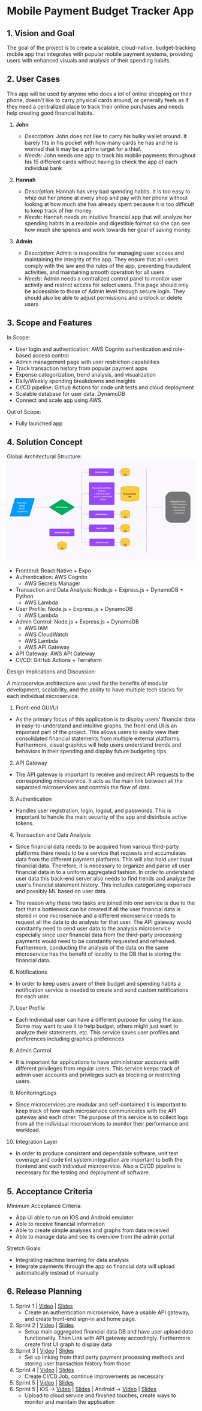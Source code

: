 # Mobile Payment Budget Tracker App

## 1. Vision and Goal
The goal of the project is to create a scalable, cloud-native, budget-tracking mobile app that integrates with popular mobile payment systems, providing users with enhanced visuals and analysis of their spending habits. 

## 2. User Cases
This app will be used by anyone who does a lot of online shopping on their phone, doesn't like to carry physical cards around, or generally feels as if they need a centralized place to track their online purchases and needs help creating good financial habits.

1. **John**
   - _Description_: John does not like to carry his bulky wallet around. It barely fits in his pocket with how many cards he has and he is worried that it may be a prime target for a thief.
   - _Needs_: John needs one app to track his mobile payments throughout his 15 different cards without having to check the app of each individual bank

2. **Hannah**
   - _Description_: Hannah has very bad spending habits. It is too easy to whip out her phone at every shop and pay with her phone without looking at how much she has already spent because it is too difficult to keep track of her money.
   - _Needs_: Hannah needs an intuitive financial app that will analyze her spending habits in a readable and digestible format so she can see how much she spends and work towards her goal of saving money.
  
3. **Admin**
   - _Description_: Admin is responsible for managing user access and maintaining the integrity of the app. They ensure that all users comply with the law and the rules of the app, preventing fraudulent activities, and maintaining smooth operation for all users
   - _Needs_: Admin needs a centralized control panel to monitor user activity and restrict access for select users. This page should only be accessible to those of Admin level through secure login. They should also be able to adjust permissions and unblock or delete users

## 3. Scope and Features
In Scope:
- User login and authentication: AWS Cognito authentication and role-based access control
- Admin management page with user restriction capabilities
- Track transaction history from popular payment apps
- Expense categorization, trend analysis, and visualization
- Daily/Weekly spending breakdowns and insights
- CI/CD pipeline: Github Actions for code unit tests and cloud deployment
- Scalable database for user data: DynamoDB
- Connect and scale app using AWS

Out of Scope:
- Fully launched app

## 4. Solution Concept
Global Architectural Structure:
![software architecture](/images/architecture.png)
- Frontend: React Native + Expo
- Authentication: AWS Cognito
  - AWS Secrets Manager
- Transaction and Data Analysis: Node.js + Express.js + DynamoDB + Python
  - AWS Lambda
- User Profile: Node.js + Express.js + DynamoDB
  - AWS Lambda
- Admin Control: Node.js + Express.js + DynamoDB
  - AWS IAM
  - AWS CloudWatch
  - AWS Lambda
  - AWS API Gateway
- API Gateway: AWS API Gateway
- CI/CD: GitHub Actions + Terraform

Design Implications and Discussion:

A microservice architecture was used for the benefits of modular development, scalability, and the ability to have multiple tech stacks for each individual microservice.

1. Front-end GUI/UI
- As the primary focus of this application is to display users' financial data in easy-to-understand and intuitive graphs, the front-end UI is an important part of the project. This allows users to easily view their consolidated financial statements from multiple external platforms. Furthermore, visual graphics will help users understand trends and behaviors in their spending and display future budgeting tips.

2. API Gateway
- The API gateway is important to receive and redirect API requests to the corresponding microservice. It acts as the main link between all the separated microservices and controls the flow of data. 

3. Authentication 
- Handles user registration, login, logout, and passwords. This is important to handle the main security of the app and distribute active tokens.

4. Transaction and Data Analysis
- Since financial data needs to be acquired from various third-party platforms there needs to be a service that requests and accumulates data from the different payment platforms. This will also hold user input financial data. Therefore, it is necessary to organize and parse all user financial data in to a uniform aggregated fashion. In order to understand user data this back-end server also needs to find trends and analyze the user's financial statement history. This includes categorizing expenses and possibly ML based on user data. 

- The reason why these two tasks are joined into one service is due to the fact that a bottleneck can be created if all the user financial data is stored in one microservice and a different microservice needs to request all the data to do analysis for that user. The API gateway would constantly need to send user data to the analysis microservice especially since user financial data from the third-party processing payments would need to be constantly requested and refreshed. Furthermore, conducting the analysis of the data on the same microservice has the benefit of locality to the DB that is storing the financial data.

6. Notifications
- In order to keep users aware of their budget and spending habits a notification service is needed to create and send custom notifications for each user.

7. User Profile
- Each individual user can have a different purpose for using the app. Some may want to use it to help budget, others might just want to analyze their statements, etc. This service saves user profiles and preferences including graphics preferences

8. Admin Control
- It is important for applications to have administrator accounts with different privileges from regular users. This service keeps track of admin user accounts and privileges such as blocking or restricting users.

9. Monitoring/Logs
- Since microservices are modular and self-contained it is important to keep track of how each microservice communicates with the API gateway and each other. The purpose of this service is to collect logs from all the individual microservices to monitor their performance and workload.

10. Integration Layer
- In order to produce consistent and dependable software, unit test coverage and code lint system integration are important to both the frontend and each individual microservice. Also a CI/CD pipeline is necessary for the testing and deployment of software.

## 5. Acceptance Criteria
Minimum Acceptance Criteria:
- App UI able to run on IOS and Android emulator
- Able to receive financial information
- Able to create simple analyses and graphs from data received
- Able to manage data and see its overview from the admin portal

Stretch Goals:
- Integrating machine learning for data analysis
- Integrate payments through the app so financial data will upload automatically instead of manually


## 6. Release Planning
1. Sprint 1 | [Video](https://drive.google.com/file/d/1cg6foiZNHz1umlqbRjRblaXEWv6Vn9a6/view?usp=sharing) | [Slides](https://docs.google.com/presentation/d/1PdOa5CJWINqlqsrM9BU1k0yq5qJ377nHfTmoPCIcJRA/edit?usp=sharing)
   - Create an authentication microservice, have a usable API gateway, and create front-end sign-in and home page.
2. Sprint 2 | [Video](https://drive.google.com/file/d/1vgQqm39kYifTXs3IUkoG8ieGKExtU4m4/view?usp=sharing) | [Slides](https://docs.google.com/presentation/d/1fFp8IKXdV4HfbzRrYJrmV8z269l-AxWpU7dCllMW5pU/edit?usp=sharing)
   - Setup main aggregated financial data DB and have user upload data functionality. Then Link with API gateway accordingly. Furthermore create first UI graph to display data
3. Sprint 3 | [Video](https://drive.google.com/file/d/17GjCx7kCwknXN-Tg0384MRtkwxDArMeo/view?usp=sharing) | [Slides](https://docs.google.com/presentation/d/1c-rZZOEFvjer7FCvhaeeOTezc5iSvI8Inz6U74GK3Fc/edit?usp=sharing)
   - Set up linking from third party payment processing methods and storing user transaction history from those 
4. Sprint 4 | [Video](https://drive.google.com/file/d/1OVubMdz_gnoPZWPvgfdGLR3YbKL7gQlS/view?usp=sharing) | [Slides](https://docs.google.com/presentation/d/1bUKGUhu--5mr0x2RcuwG7BEYDW1C2iyG2uoDHJuxKHs/edit?usp=sharing)
   - Create CI/CD Job, continue improvements as necessary
5. Sprint 5 | [Video](https://drive.google.com/file/d/1ssnRE09APachdxAk1qXORDTYaNrPPz6v/view?usp=sharing) | [Slides](https://docs.google.com/presentation/d/1ps0tMNt_lfaHvWWq752TarxN84oRCgcKXDbud6M7yes/edit?usp=sharing)
5. Sprint 5 | iOS -> [Video](https://drive.google.com/file/d/1cBp3rShjswOlVts0bTeGZFpe4cQ0SraR/view?usp=sharing) | [Slides](https://docs.google.com/presentation/d/1ps0tMNt_lfaHvWWq752TarxN84oRCgcKXDbud6M7yes/edit?usp=sharing)
| Android -> [Video](https://drive.google.com/file/d/14kB4pkwYCbw6NmTBmcH1e5-PM8ZCjOS7/view?usp=sharing) | [Slides](https://docs.google.com/presentation/d/1LTs_HDMRNyy8TC-LfvsPJq1Z_TUDRjZkrM6maFlkIo4/edit?usp=sharing)
   - Upload to cloud service and finished touches, create ways to monitor and maintain the application
